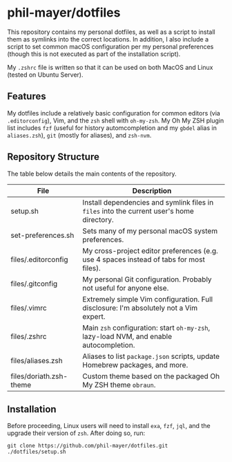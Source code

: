 # phil-mayer/dotfiles

This repository contains my personal dotfiles, as well as a script to install them as symlinks into the correct
locations. In addition, I also include a script to set common macOS configuration per my personal preferences (though
this is not executed as part of the installation script).

My `.zshrc` file is written so that it can be used on both MacOS and Linux (tested on Ubuntu Server).

## Features

My dotfiles include a relatively basic configuration for common editors (via `.editorconfig`), Vim, and the `zsh` shell
with `oh-my-zsh`. My Oh My ZSH plugin list includes `fzf` (useful for history automcompletion and my `gbdel` alias in
`aliases.zsh`), `git` (mostly for aliases), and `zsh-nvm`.

## Repository Structure

The table below details the main contents of the repository.

| File                    | Description |
| ----------------------- | ------------------------------------------------------------------------------------------- |
| setup.sh                | Install dependencies and symlink files in `files` into the current user's home directory.   |
| set-preferences.sh      | Sets many of my personal macOS system preferences.                                          |
| files/.editorconfig     | My cross-project editor preferences (e.g. use 4 spaces instead of tabs for most files).     |
| files/.gitconfig        | My personal Git configuration. Probably not useful for anyone else.                         |
| files/.vimrc            | Extremely simple Vim configuration. Full disclosure: I'm absolutely not a Vim expert.       |
| files/.zshrc            | Main `zsh` configuration: start `oh-my-zsh`, lazy-load NVM, and enable autocompletion.      |
| files/aliases.zsh       | Aliases to list `package.json` scripts, update Homebrew packages, and more.                 |
| files/doriath.zsh-theme | Custom theme based on the packaged Oh My ZSH theme `obraun`.                                |

## Installation

Before proceeding, Linux users will need to install `exa`, `fzf`, `jql`, and the upgrade their version of `zsh`. After
doing so, run:

```(sh)
git clone https://github.com/phil-mayer/dotfiles.git
./dotfiles/setup.sh
```
